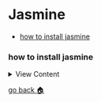 # Jasmine


- [how to install jasmine][inst-jasmine]

[home]:#jasmine
[inst-jasmine]:#how-to-install-jasmine


### how to install jasmine

<details>
<summary>
View Content
</summary>

**reference**
- [jasmine](https://jasmine.github.io/setup/nodejs.html)

1. In your terminal, install jasmine with these commands. Make sure you have npm
installed

```
npm install jasmine

npm install -g jasmine
```

2. In order to initialize a jasmine project just type this

```
jasmine init
```

3. To generate an example project type this

```
jasmine examples
```

4. To run all jasmine tests

```
jasmine
```

5. Hopefully, everything passes

</details>

[go back :house:][home]
